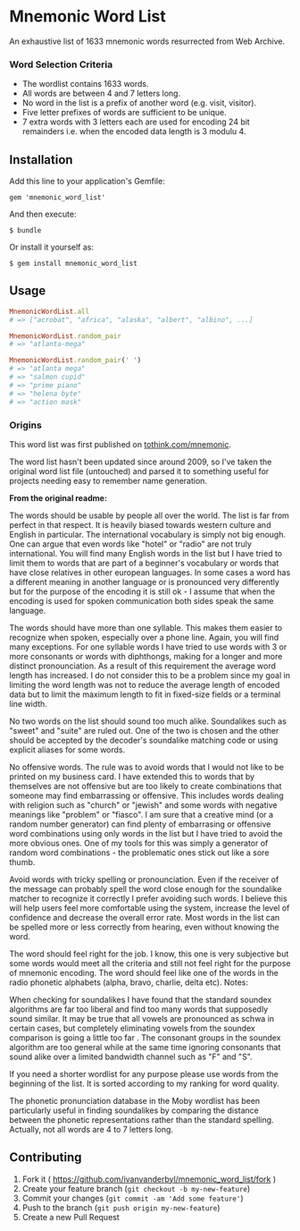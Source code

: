 # Mnemonic Word List

An exhaustive list of 1633 mnemonic words resurrected from Web Archive.

### Word Selection Criteria

- The wordlist contains 1633 words.
- All words are between 4 and 7 letters long.
- No word in the list is a prefix of another word (e.g. visit, visitor).
- Five letter prefixes of words are sufficient to be unique.
- 7 extra words with 3 letters each are used for encoding 24 bit remainders i.e. when the encoded data length is 3 modulu 4.

## Installation

Add this line to your application's Gemfile:

    gem 'mnemonic_word_list'

And then execute:

    $ bundle

Or install it yourself as:

    $ gem install mnemonic_word_list

## Usage

```ruby
MnemonicWordList.all
# => ["acrobat", "africa", "alaska", "albert", "albino", ...]

MnemonicWordList.random_pair
# => "atlanta-mega"

MnemonicWordList.random_pair(' ')
# => "atlanta mega"
# => "salmon cupid"
# => "prime piano"
# => "helena byte"
# => "action mask"
```

### Origins

This word list was first published on [tothink.com/mnemonic](http://web.archive.org/web/20090918202746/http://tothink.com/mnemonic/wordlist.html).

The word list hasn't been updated since around 2009, so I've taken the original word list file (untouched) and parsed it to something useful for projects needing easy to remember name generation.

**From the original readme:**

The words should be usable by people all over the world. The list is far from perfect in that respect. It is heavily biased towards western culture and English in particular. The international vocabulary is simply not big enough. One can argue that even words like "hotel" or "radio" are not truly international. You will find many English words in the list but I have tried to limit them to words that are part of a beginner's vocabulary or words that have close relatives in other european languages. In some cases a word has a different meaning in another language or is pronounced very differently but for the purpose of the encoding it is still ok - I assume that when the encoding is used for spoken communication both sides speak the same language.

The words should have more than one syllable. This makes them easier to recognize when spoken, especially over a phone line. Again, you will find many exceptions. For one syllable words I have tried to use words with 3 or more consonants or words with diphthongs, making for a longer and more distinct pronounciation. As a result of this requirement the average word length has increased. I do not consider this to be a problem since my goal in limiting the word length was not to reduce the average length of encoded data but to limit the maximum length to fit in fixed-size fields or a terminal line width.

No two words on the list should sound too much alike. Soundalikes such as "sweet" and "suite" are ruled out. One of the two is chosen and the other should be accepted by the decoder's soundalike matching code or using explicit aliases for some words.

No offensive words. The rule was to avoid words that I would not like to be printed on my business card. I have extended this to words that by themselves are not offensive but are too likely to create combinations that someone may find embarrassing or offensive. This includes words dealing with religion such as "church" or "jewish" and some words with negative meanings like "problem" or "fiasco". I am sure that a creative mind (or a random number generator) can find plenty of embarrasing or offensive word combinations using only words in the list but I have tried to avoid the more obvious ones. One of my tools for this was simply a generator of random word combinations - the problematic ones stick out like a sore thumb.

Avoid words with tricky spelling or pronounciation. Even if the receiver of the message can probably spell the word close enough for the soundalike matcher to recognize it correctly I prefer avoiding such words. I believe this will help users feel more comfortable using the system, increase the level of confidence and decrease the overall error rate. Most words in the list can be spelled more or less correctly from hearing, even without knowing the word.

The word should feel right for the job. I know, this one is very subjective but some words would meet all the criteria and still not feel right for the purpose of mnemonic encoding. The word should feel like one of the words in the radio phonetic alphabets (alpha, bravo, charlie, delta etc).
Notes:

When checking for soundalikes I have found that the standard soundex algorithms are far too liberal and find too many words that supposedly sound similar. It may be true that all vowels are pronounced as schwa in certain cases, but completely eliminating vowels from the soundex comparison is going a little too far . The consonant groups in the soundex algorithm are too general while at the same time ignoring consonants that sound alike over a limited bandwidth channel such as "F" and "S".

If you need a shorter wordlist for any purpose please use words from the beginning of the list. It is sorted according to my ranking for word quality.

The phonetic pronunciation database in the Moby wordlist has been particularly useful in finding soundalikes by comparing the distance between the phonetic representations rather than the standard spelling.
Actually, not all words are 4 to 7 letters long.

## Contributing

1. Fork it ( https://github.com/ivanvanderbyl/mnemonic_word_list/fork )
2. Create your feature branch (`git checkout -b my-new-feature`)
3. Commit your changes (`git commit -am 'Add some feature'`)
4. Push to the branch (`git push origin my-new-feature`)
5. Create a new Pull Request
